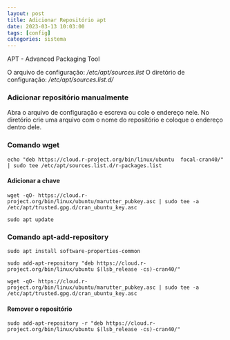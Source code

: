 ```yaml
---
layout: post
title: Adicionar Repositório apt
date: 2023-03-13 10:03:00 
tags: [config]
categories: sistema
---  
```


 APT  - Advanced Packaging Tool
 
O arquivo de configuração: */etc/apt/sources.list*
O diretório de configuração: */etc/apt/sources.list.d/*

### Adicionar repositório manualmente

Abra o arquivo de configuração e escreva ou cole o endereço nele.
No diretório crie uma arquivo com o nome do repositório e coloque o endereço dentro dele.

### Comando wget


	echo "deb https://cloud.r-project.org/bin/linux/ubuntu  focal-cran40/" | sudo tee /etc/apt/sources.list.d/r-packages.list

#### Adicionar a chave

	wget -qO- https://cloud.r-project.org/bin/linux/ubuntu/marutter_pubkey.asc | sudo tee -a /etc/apt/trusted.gpg.d/cran_ubuntu_key.asc

	sudo apt update
	
### Comando apt-add-repository

	sudo apt install software-properties-common
	
	sudo add-apt-repository "deb https://cloud.r-project.org/bin/linux/ubuntu $(lsb_release -cs)-cran40/"

	wget -qO- https://cloud.r-project.org/bin/linux/ubuntu/marutter_pubkey.asc | sudo tee -a /etc/apt/trusted.gpg.d/cran_ubuntu_key.asc	
	
#### Remover o repositório
	
	sudo add-apt-repository -r "deb https://cloud.r-project.org/bin/linux/ubuntu $(lsb_release -cs)-cran40/"
	
	
